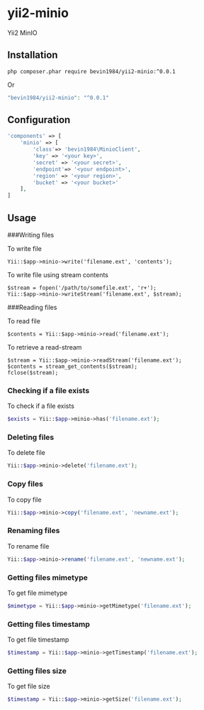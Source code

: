 # yii2-minio
Yii2 MinIO

## Installation

```shell
php composer.phar require bevin1984/yii2-minio:^0.0.1
```
Or

```php
"bevin1984/yii2-minio": "^0.0.1"
```

## Configuration

```php
'components' => [
    'minio' => [
        'class'=> 'bevin1984\MinioClient',
        'key' => '<your key>',
        'secret' => '<your secret>',
        'endpoint'=> '<your endpoint>',
        'region' => '<your region>',
        'bucket' => '<your bucket>'
    ],
]
```

## Usage

###Writing files

To write file
```
Yii::$app->minio->write('filename.ext', 'contents');
```

To write file using stream contents
```
$stream = fopen('/path/to/somefile.ext', 'r+');
Yii::$app->minio->writeStream('filename.ext', $stream);
```

###Reading files

To read file
```
$contents = Yii::$app->minio->read('filename.ext');
```

To retrieve a read-stream
```
$stream = Yii::$app->minio->readStream('filename.ext');
$contents = stream_get_contents($stream);
fclose($stream);
```

### Checking if a file exists

To check if a file exists
```php
$exists = Yii::$app->minio->has('filename.ext');
```

### Deleting files

To delete file
```php
Yii::$app->minio->delete('filename.ext');
```

### Copy files

To copy file

```php
Yii::$app->minio->copy('filename.ext', 'newname.ext');
```

### Renaming files

To rename file

```php
Yii::$app->minio->rename('filename.ext', 'newname.ext');
```

### Getting files mimetype

To get file mimetype

```php
$mimetype = Yii::$app->minio->getMimetype('filename.ext');
```

### Getting files timestamp

To get file timestamp

```php
$timestamp = Yii::$app->minio->getTimestamp('filename.ext');
```

### Getting files size

To get file size

```php
$timestamp = Yii::$app->minio->getSize('filename.ext');
```